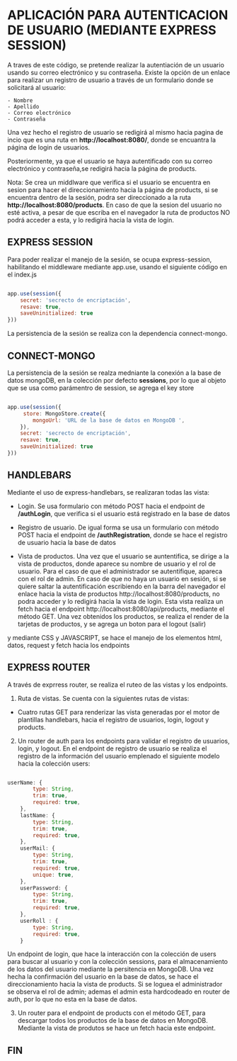 # APLICACIÓN PARA AUTENTICACION DE USUARIO (MEDIANTE EXPRESS SESSION)

A traves de este código, se pretende realizar la autentiación de un usuario usando su correo electrónico y su contraseña. Existe la opción de un enlace para realizar un registro de usuario a través de un formulario donde se solicitará al usuario:

    - Nombre
    - Apellido
    - Correo electrónico
    - Contraseña

Una vez hecho el registro de usuario se redigirá al mismo hacia pagina de incio que es una ruta en **http://localhost:8080/**, donde se encuantra la página de login de usuarios.

Posteriormente, ya que el usuario se haya autentificado con su correo electrónico y contraseña,se redigirá hacia la página de products.

Nota: Se crea un middlware que verifica si el usuario se encuentra en sesion para hacer el direccionamiento hacia la página de products, si se encuentra dentro de la sesión, podra ser direccionado a la ruta **http://localhost:8080/products**. En caso de que la sesion del usuario no esté activa, a pesar de que escriba en el navegador la ruta de productos NO podrá acceder a esta, y lo redigirá hacia la vista de login.

## EXPRESS SESSION

Para poder realizar el manejo de la sesión, se ocupa express-session, habilitando el middleware mediante app.use, usando el siguiente código en el index.js

```javascript

app.use(session({
    secret: 'secrecto de encriptación',
    resave: true,
    saveUninitialized: true
}))

```

La persistencia de la sesión se realiza con la dependencia connect-mongo.

## CONNECT-MONGO

La persistencia de la sesión se realza medniante la conexión a la base de datos mongoDB, en la colección por defecto **sessions**, por lo que al objeto que se usa como parámentro de session, se agrega el key store

```javascript

app.use(session({
     store: MongoStore.create({
        mongoUrl: 'URL de la base de datos en MongoDB ',
    }),
    secret: 'secrecto de encriptación',
    resave: true,
    saveUninitialized: true
}))

```

## HANDLEBARS

Mediante el uso de express-handlebars, se realizaran todas las vista:

- Login. Se usa formulario con método POST hacia el endpoint de **/authLogin**, que verifica si el usuario está registrado en la base de datos
    
- Registro de usuario. De igual forma se usa un formulario con método POST hacia el endpoint de **/authRegistration**, donde se hace el registro de usuario hacia la base de datos
    
- Vista de productos. Una vez que el usuario se auntentifica, se dirige a la vista de productos, donde aparece su nombre de usuario y el rol de usuario. Para el caso de que el administrador se autentifique, apareca con el rol de admin. En caso de que no haya un usuario en sesión, si se quiere saltar la autentificación escribiendo en la barra del navegador el enlace hacia la vista de productos http://localhost:8080/products, no podra acceder y lo redigirá hacia la vista de login. Esta vista realiza un fetch hacia el endpoint http://localhost:8080/api/products, mediante el método GET. Una vez obtenidos los productos, se realiza el render de la tarjetas de productos, y se agrega un boton para el logout (salir)

y mediante CSS y JAVASCRIPT, se hace el manejo de los elementos html, datos, request y fetch hacia los endpoints

## EXPRESS ROUTER

A través de exprress router, se realiza el ruteo de las vistas y los endpoints.

1. Ruta de vistas. Se cuenta con la siguientes rutas de vistas:

- Cuatro rutas GET para renderizar las vista generadas por el motor de plantillas handlebars, hacia el registro de usuarios, login, logout y products.

2. Un router de auth para los endpoints para validar el registro de usuarios, login, y logout. En el endpoint de registro de usuario se realiza el registro de la información del usuario emplenado el siguiente modelo hacia la colección users:

```javascript

userName: {
        type: String,
        trim: true,
        required: true,
    },
    lastName: {
        type: String,
        trim: true,
        required: true,
    },
    userMail: {
        type: String,
        trim: true,
        required: true,
        unique: true,
    },
    userPassword: {
        type: String,
        trim: true,
        required: true,
    },
    userRoll : {
        type: String,
        required: true,
    }

```

Un endpoint de login, que hace la interacción con la colección de users para buscar al usuario y con la colección sessions, para el almacenamiento de los datos del usuario mediante la persitencia en MongoDB. Una vez hecha la confirmación del usuario en la base de datos, se hace el direccionamiento hacia la vista de products. Si se loguea el administrador se observa el rol de admin; ademas el admin esta hardcodeado en router de auth, por lo que no esta en la base de datos.

3. Un router para el endpoint de products con el método GET, para descargar todos los productos de la base de datos en MongoDB. Mediante la vista de produtos se hace un fetch hacia este endpoint.

## FIN